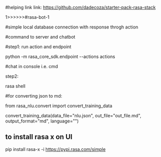 #helping link
link: https://github.com/dadecoza/starter-pack-rasa-stack

1>>>>>>#rasa-bot-1

#simple local database connection with response throgh action

#command to server and chatbot


#step1: run action and endpoint

python -m rasa_core_sdk.endpoint --actions actions

#chat in console i.e. cmd

step2:

rasa shell 



#for converting json to md:

from rasa_nlu.convert import convert_training_data

convert_training_data(data_file="nlu.json", out_file="out_file.md", output_format="md", language="")



## to install rasa x on UI

pip install rasa-x -i https://pypi.rasa.com/simple
